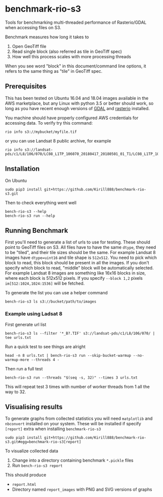 # benchmark-rio-s3

Tools for benchmarking multi-threaded performance of Rasterio/GDAL when
accessing files on S3.

Benchmark measures how long it takes to

1. Open GeoTiff file
2. Read single block (also referred as tile in GeoTiff spec)
3. How well this process scales with more processing threads

When you see word "block" in this document/command line options, it refers to
the same thing as "tile" in GeoTiff spec.


## Prerequisites

This has been tested on Ubuntu 16.04 and 18.04 images available in the AWS
marketplace, but any Linux with python 3.5 or better should work, so long as you
have recent enough versions of [GDAL](http://www.gdal.org)
and [rasterio](https://github.com/mapbox/rasterio/) installed.

You machine should have properly configured AWS credentials for accessing data.
To verify try this command:

```
rio info s3://mybucket/myfile.tif
```

or you can use Landsat 8 public archive, for example

```
rio info s3://landsat-pds/c1/L8/106/070/LC08_L1TP_106070_20180417_20180501_01_T1/LC08_L1TP_106070_20180417_20180501_01_T1_B1.TIF
```

## Installation

On Ubuntu

```
sudo pip3 install git+https://github.com/Kirill888/benchmark-rio-s3.git
```

Then to check everything went well

```
bench-rio-s3 --help
bench-rio-s3 run --help
```

## Running Benchmark

First you'll need to generate a list of urls to use for testing. These should
point to GeoTiff files on S3. All files have to have the same `dtype`, they need
to be "tiled", and their tile sizes should be the same. For example Landsat 8
images have `dtype=uint16` and tile shape is `512x512`. You need to pick which
block to read, this block should be present in all the images. If you don't
specify which block to read, "middle" block will be automatically selected. For
example Landsat 8 images are something like 16x16 blocks in size, where each
block is 512x512 pixels. If you specify `--block 1,2` pixels
`im[512:1024,1024:1536]` will be fetched.

To generate the list you can use a helper command

```
bench-rio-s3 ls s3://bucket/path/to/images
```

### Example using Ladsat 8

First generate url list

```
bench-rio-s3 ls --filter '*_B?.TIF' s3://landsat-pds/c1/L8/106/070/ | tee urls.txt
```

Run a quick test to see things are alright

```
head -n 8 urls.txt | bench-rio-s3 run --skip-bucket-warmup --no-warmup-more --threads 4 -
```

Then run a full test

```
bench-rio-s3 run --threads "$(seq -s, 32)" --times 3 urls.txt
```

This will repeat test 3 times with number of worker threads from 1 all the
way to 32.


## Visualising results

To generate graphs from collected statistics you will need `matplotlib` and
`nbconvert` installed on your system. These will be installed if specify
`[report]` extra when installing `benchmark-rio-s3`

```
sudo pip3 install git+https://github.com/Kirill888/benchmark-rio-s3.git#egg=benchmark-rio-s3[report]
```

To visualize collected data

1. Change into a directory containing benchmark `*.pickle` files
2. Run `bench-rio-s3 report`

This should produce

- `report.html`
- Directory named `report_images` with PNG and SVG versions of graphs
